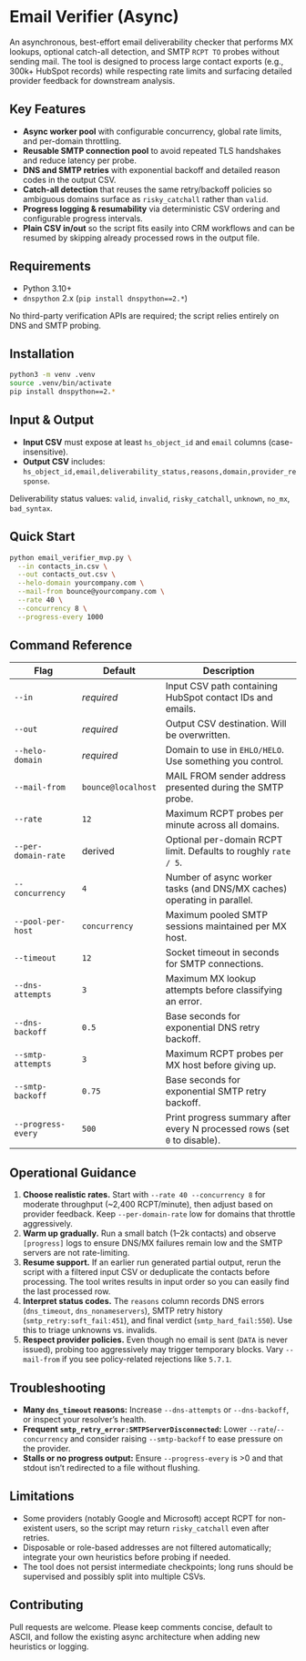 # Email Verifier (Async)

An asynchronous, best-effort email deliverability checker that performs MX lookups, optional catch-all detection, and SMTP `RCPT TO` probes without sending mail. The tool is designed to process large contact exports (e.g., 300k+ HubSpot records) while respecting rate limits and surfacing detailed provider feedback for downstream analysis.

## Key Features

- **Async worker pool** with configurable concurrency, global rate limits, and per-domain throttling.
- **Reusable SMTP connection pool** to avoid repeated TLS handshakes and reduce latency per probe.
- **DNS and SMTP retries** with exponential backoff and detailed reason codes in the output CSV.
- **Catch-all detection** that reuses the same retry/backoff policies so ambiguous domains surface as `risky_catchall` rather than `valid`.
- **Progress logging & resumability** via deterministic CSV ordering and configurable progress intervals.
- **Plain CSV in/out** so the script fits easily into CRM workflows and can be resumed by skipping already processed rows in the output file.

## Requirements

- Python 3.10+
- `dnspython` 2.x (`pip install dnspython==2.*`)

No third-party verification APIs are required; the script relies entirely on DNS and SMTP probing.

## Installation

```bash
python3 -m venv .venv
source .venv/bin/activate
pip install dnspython==2.*
```

## Input & Output

- **Input CSV** must expose at least `hs_object_id` and `email` columns (case-insensitive).
- **Output CSV** includes: `hs_object_id,email,deliverability_status,reasons,domain,provider_response`.

Deliverability status values: `valid`, `invalid`, `risky_catchall`, `unknown`, `no_mx`, `bad_syntax`.

## Quick Start

```bash
python email_verifier_mvp.py \
  --in contacts_in.csv \
  --out contacts_out.csv \
  --helo-domain yourcompany.com \
  --mail-from bounce@yourcompany.com \
  --rate 40 \
  --concurrency 8 \
  --progress-every 1000
```

## Command Reference

| Flag | Default | Description |
| ---- | ------- | ----------- |
| `--in` | _required_ | Input CSV path containing HubSpot contact IDs and emails. |
| `--out` | _required_ | Output CSV destination. Will be overwritten. |
| `--helo-domain` | _required_ | Domain to use in `EHLO/HELO`. Use something you control. |
| `--mail-from` | `bounce@localhost` | MAIL FROM sender address presented during the SMTP probe. |
| `--rate` | `12` | Maximum RCPT probes per minute across all domains. |
| `--per-domain-rate` | derived | Optional per-domain RCPT limit. Defaults to roughly `rate / 5`. |
| `--concurrency` | `4` | Number of async worker tasks (and DNS/MX caches) operating in parallel. |
| `--pool-per-host` | `concurrency` | Maximum pooled SMTP sessions maintained per MX host. |
| `--timeout` | `12` | Socket timeout in seconds for SMTP connections. |
| `--dns-attempts` | `3` | Maximum MX lookup attempts before classifying an error. |
| `--dns-backoff` | `0.5` | Base seconds for exponential DNS retry backoff. |
| `--smtp-attempts` | `3` | Maximum RCPT probes per MX host before giving up. |
| `--smtp-backoff` | `0.75` | Base seconds for exponential SMTP retry backoff. |
| `--progress-every` | `500` | Print progress summary after every N processed rows (set `0` to disable). |

## Operational Guidance

1. **Choose realistic rates.** Start with `--rate 40 --concurrency 8` for moderate throughput (~2,400 RCPT/minute), then adjust based on provider feedback. Keep `--per-domain-rate` low for domains that throttle aggressively.
2. **Warm up gradually.** Run a small batch (1–2k contacts) and observe `[progress]` logs to ensure DNS/MX failures remain low and the SMTP servers are not rate-limiting.
3. **Resume support.** If an earlier run generated partial output, rerun the script with a filtered input CSV or deduplicate the contacts before processing. The tool writes results in input order so you can easily find the last processed row.
4. **Interpret status codes.** The `reasons` column records DNS errors (`dns_timeout`, `dns_nonameservers`), SMTP retry history (`smtp_retry:soft_fail:451`), and final verdict (`smtp_hard_fail:550`). Use this to triage unknowns vs. invalids.
5. **Respect provider policies.** Even though no email is sent (`DATA` is never issued), probing too aggressively may trigger temporary blocks. Vary `--mail-from` if you see policy-related rejections like `5.7.1`.

## Troubleshooting

- **Many `dns_timeout` reasons:** Increase `--dns-attempts` or `--dns-backoff`, or inspect your resolver’s health.
- **Frequent `smtp_retry_error:SMTPServerDisconnected`:** Lower `--rate`/`--concurrency` and consider raising `--smtp-backoff` to ease pressure on the provider.
- **Stalls or no progress output:** Ensure `--progress-every` is >0 and that stdout isn’t redirected to a file without flushing.

## Limitations

- Some providers (notably Google and Microsoft) accept RCPT for non-existent users, so the script may return `risky_catchall` even after retries.
- Disposable or role-based addresses are not filtered automatically; integrate your own heuristics before probing if needed.
- The tool does not persist intermediate checkpoints; long runs should be supervised and possibly split into multiple CSVs.

## Contributing

Pull requests are welcome. Please keep comments concise, default to ASCII, and follow the existing async architecture when adding new heuristics or logging.
